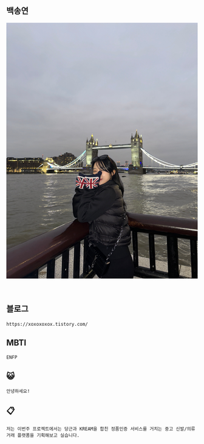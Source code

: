 ## 백송연

![Alt text](1.jpg)

<img src=" ">

블로그
----
    https://xoxoxoxox.tistory.com/


MBTI
----
    ENFP

😺
----
    안녕하세요!

📋
----
    저는 이번주 프로젝트에서는 당근과 KREAM을 합친 정품인증 서비스를 거치는 중고 신발/의류 거래 플랫폼을 기획해보고 실습니다.